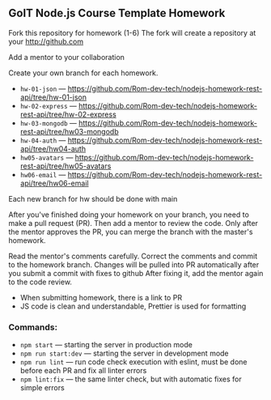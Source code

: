 ## GoIT Node.js Course Template Homework

Fork this repository for homework (1-6)
The fork will create a repository at your http://github.com

Add a mentor to your collaboration

Create your own branch for each homework.

- `hw-01-json` &mdash; https://github.com/Rom-dev-tech/nodejs-homework-rest-api/tree/hw-01-json
- `hw-02-express` &mdash; https://github.com/Rom-dev-tech/nodejs-homework-rest-api/tree/hw-02-express
- `hw-03-mongodb` &mdash; https://github.com/Rom-dev-tech/nodejs-homework-rest-api/tree/hw03-mongodb
- `hw-04-auth` &mdash; https://github.com/Rom-dev-tech/nodejs-homework-rest-api/tree/hw04-auth
- `hw05-avatars` &mdash; https://github.com/Rom-dev-tech/nodejs-homework-rest-api/tree/hw05-avatars
- `hw06-email` &mdash; https://github.com/Rom-dev-tech/nodejs-homework-rest-api/tree/hw06-email

Each new branch for hw should be done with main

After you've finished doing your homework on your branch, you need to make a pull request (PR). Then add a mentor to review the code. Only after the mentor approves the PR, you can merge the branch with the master's homework.

Read the mentor's comments carefully. Correct the comments and commit to the homework branch. Changes will be pulled into PR automatically after you submit a commit with fixes to github
After fixing it, add the mentor again to the code review.

- When submitting homework, there is a link to PR
- JS code is clean and understandable, Prettier is used for formatting

### Commands:

- `npm start` &mdash; starting the server in production mode
- `npm run start:dev` &mdash; starting the server in development mode
- `npm run lint` &mdash; run code check execution with eslint, must be done before each PR and fix all linter errors
- `npm lint:fix` &mdash; the same linter check, but with automatic fixes for simple errors
